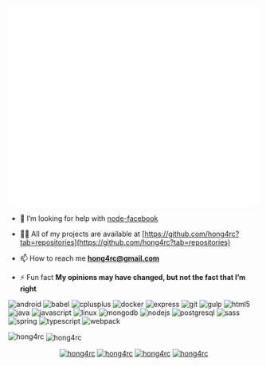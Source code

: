 <div align="center">
	<br>
	<img src="https://raw.githubusercontent.com/hong4rc/hong4rc/master/header.svg" width="800" height="400">
	<br>
</div>

- 🤝 I’m looking for help with [node-facebook](https://github.com/hong4rc/node-facebook)

- 👨‍💻 All of my projects are available at [https://github.com/hong4rc?tab=repositories](https://github.com/hong4rc?tab=repositories)

- 📫 How to reach me **hong4rc@gmail.com**

- ⚡ Fun fact **My opinions may have changed, but not the fact that I’m right**

<p align="left"><img src="https://devicons.github.io/devicon/devicon.git/icons/android/android-original-wordmark.svg" alt="android" width="40" height="40"/> <img src="https://www.vectorlogo.zone/logos/babeljs/babeljs-icon.svg" alt="babel" width="40" height="40"/> <img src="https://devicons.github.io/devicon/devicon.git/icons/cplusplus/cplusplus-original.svg" alt="cplusplus" width="40" height="40"/> <img src="https://devicons.github.io/devicon/devicon.git/icons/docker/docker-original-wordmark.svg" alt="docker" width="40" height="40"/> <img src="https://devicons.github.io/devicon/devicon.git/icons/express/express-original-wordmark.svg" alt="express" width="40" height="40"/> <img src="https://www.vectorlogo.zone/logos/git-scm/git-scm-icon.svg" alt="git" width="40" height="40"/> <img src="https://devicons.github.io/devicon/devicon.git/icons/gulp/gulp-plain.svg" alt="gulp" width="40" height="40"/> <img src="https://devicons.github.io/devicon/devicon.git/icons/html5/html5-original-wordmark.svg" alt="html5" width="40" height="40"/> <img src="https://devicons.github.io/devicon/devicon.git/icons/java/java-original-wordmark.svg" alt="java" width="40" height="40"/> <img src="https://devicons.github.io/devicon/devicon.git/icons/javascript/javascript-original.svg" alt="javascript" width="40" height="40"/> <img src="https://devicons.github.io/devicon/devicon.git/icons/linux/linux-original.svg" alt="linux" width="40" height="40"/> <img src="https://devicons.github.io/devicon/devicon.git/icons/mongodb/mongodb-original-wordmark.svg" alt="mongodb" width="40" height="40"/> <img src="https://devicons.github.io/devicon/devicon.git/icons/nodejs/nodejs-original-wordmark.svg" alt="nodejs" width="40" height="40"/> <img src="https://devicons.github.io/devicon/devicon.git/icons/postgresql/postgresql-original-wordmark.svg" alt="postgresql" width="40" height="40"/> <img src="https://devicons.github.io/devicon/devicon.git/icons/sass/sass-original.svg" alt="sass" width="40" height="40"/> <img src="https://www.vectorlogo.zone/logos/springio/springio-icon.svg" alt="spring" width="40" height="40"/> <img src="https://devicons.github.io/devicon/devicon.git/icons/typescript/typescript-original.svg" alt="typescript" width="40" height="40"/> <img src="https://devicons.github.io/devicon/devicon.git/icons/webpack/webpack-original.svg" alt="webpack" width="40" height="40"/></p><p><img align="left" src="https://github-readme-stats.vercel.app/api/top-langs/?username=hong4rc&hide=html" alt="hong4rc" /></p>

<p>&nbsp;<img align="center" src="https://github-readme-stats.vercel.app/api?username=hong4rc&show_icons=true" alt="hong4rc" /></p>

<p align="center">
<a href="https://twitter.com/hong4rc" target="blank"><img align="center" src="https://cdn.jsdelivr.net/npm/simple-icons@3.0.1/icons/twitter.svg" alt="hong4rc" height="30" width="30" /></a>
<a href="https://stackoverflow.com/users/hong4rc" target="blank"><img align="center" src="https://cdn.jsdelivr.net/npm/simple-icons@3.0.1/icons/stackoverflow.svg" alt="hong4rc" height="30" width="30" /></a>
<a href="https://fb.com/hong4rc" target="blank"><img align="center" src="https://cdn.jsdelivr.net/npm/simple-icons@3.0.1/icons/facebook.svg" alt="hong4rc" height="30" width="30" /></a>
<a href="https://instagram.com/hong4rc" target="blank"><img align="center" src="https://cdn.jsdelivr.net/npm/simple-icons@3.0.1/icons/instagram.svg" alt="hong4rc" height="30" width="30" /></a>
</p>
